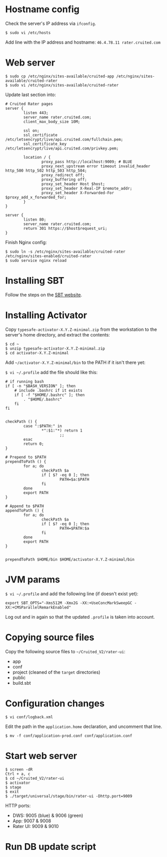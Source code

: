 # Hostname config

Check the server's IP address via `ifconfig`.

`$ sudo vi /etc/hosts`

Add line with the IP address and hostname: `46.4.78.11 rater.cruited.com`


# Web server

    $ sudo cp /etc/nginx/sites-available/cruited-app /etc/nginx/sites-available/cruited-rater
    $ sudo vi /etc/nginx/sites-available/cruited-rater

Update last section into:

    # Cruited Rater pages
    server {
            listen 443;
            server_name rater.cruited.com;
            client_max_body_size 10M;
    
            ssl on;
            ssl_certificate /etc/letsencrypt/live/api.cruited.com/fullchain.pem;
            ssl_certificate_key /etc/letsencrypt/live/api.cruited.com/privkey.pem;
    
            location / {
                    proxy_pass http://localhost:9009; # BLUE
                    proxy_next_upstream error timeout invalid_header http_500 http_502 http_503 http_504;
                    proxy_redirect off;
                    proxy_buffering off;
                    proxy_set_header Host $host;
                    proxy_set_header X-Real-IP $remote_addr;
                    proxy_set_header X-Forwarded-For $proxy_add_x_forwarded_for;
            }
    }
    
    server {
            listen 80;
            server_name rater.cruited.com;
            return 301 https://$host$request_uri;
    }

Finish Nginx config:

	$ sudo ln -s /etc/nginx/sites-available/cruited-rater /etc/nginx/sites-enabled/cruited-rater
	$ sudo service nginx reload


# Installing SBT

Follow the steps on the [SBT website](http://www.scala-sbt.org/0.13/docs/Installing-sbt-on-Linux.html).


# Installing Activator

Copy `typesafe-activator-X.Y.Z-minimal.zip` from the workstation to the server's home directory, and extract the contents:

    $ cd ~
    $ unzip typesafe-activator-X.Y.Z-minimal.zip
    $ cd activator-X.Y.Z-minimal

Add `~/activator-X.Y.Z-minimal/bin` to the PATH if it isn't there yet:

`$ vi ~/.profile` add the file should like this:

    # if running bash
    if [ -n "$BASH_VERSION" ]; then
        # include .bashrc if it exists
        if [ -f "$HOME/.bashrc" ]; then
            . "$HOME/.bashrc"
        fi
    fi


    checkPath () {
            case ":$PATH:" in
                    *":$1:"*) return 1
                            ;;
            esac
            return 0;
    }

    # Prepend to $PATH
    prependToPath () {
            for a; do
                    checkPath $a
                    if [ $? -eq 0 ]; then
                            PATH=$a:$PATH
                    fi
            done
            export PATH
    }

    # Append to $PATH
    appendToPath () {
            for a; do
                    checkPath $a
                    if [ $? -eq 0 ]; then
                            PATH=$PATH:$a
                    fi
            done
            export PATH
    }


    prependToPath $HOME/bin $HOME/activator-X.Y.Z-minimal/bin


# JVM params

`$ vi ~/.profile` and add the following line (if doesn't exist yet):

    export SBT_OPTS="-Xms512M -Xmx2G -XX:+UseConcMarkSweepGC -XX:+CMSParallelRemarkEnabled"

Log out and in again so that the updated `.profile` is taken into account.


# Copying source files

Copy the following source files to `~/Cruited_V2/rater-ui`:

- app
- conf
- project (cleaned of the `target` directories)
- public
- build.sbt


# Configuration changes

    $ vi conf/logback.xml

Edit the path in the `application.home` declaration, and uncomment that line.

    $ mv -f conf/application-prod.conf conf/application.conf

    
# Start web server

    $ screen -dR
    Ctrl + a, c
    $ cd ~/Cruited_V2/rater-ui
    $ activator
    $ stage
    $ exit
    $ ./target/universal/stage/bin/rater-ui -Dhttp.port=9009

HTTP ports:

- DWS: 9005 (blue) & 9006 (green)
- App: 9007 & 9008
- Rater UI: 9009 & 9010 


# Run DB update script